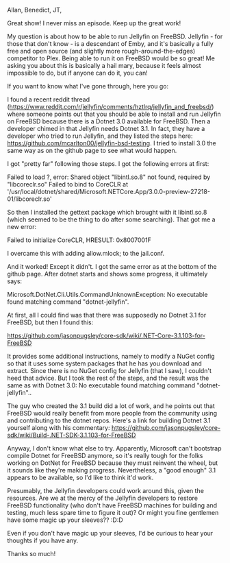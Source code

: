Allan, Benedict, JT,

Great show!  I never miss an episode.  Keep up the great work!

My question is about how to be able to run Jellyfin on FreeBSD.  Jellyfin - for those that don't know - is a descendant of Emby, and it's basically a fully free and open source (and slightly more rough-around-the-edges) competitor to Plex.  Being able to run it on FreeBSD would be so great!  Me asking you about this is basically a hail mary, because it feels almost impossible to do, but if anyone can do it, you can!

If you want to know what I've gone through, here you go:

I found a recent reddit thread (https://www.reddit.com/r/jellyfin/comments/hztlrq/jellyfin_and_freebsd/) where someone points out that you should be able to install and run Jellyfin on FreeBSD because there is a Dotnet 3.0 available for FreeBSD.  Then a developer chimed in that Jellyfin needs Dotnet 3.1. In fact, they have a developer who tried to run Jellyfin, and they listed the steps here: https://github.com/mcarlton00/jellyfin-bsd-testing.  I tried to install 3.0 the same way as on the github page to see what would happen.  

I got "pretty far" following those steps.  I got the following errors at first:

Failed to load ?, error: Shared object "libintl.so.8" not found, required by "libcoreclr.so"
Failed to bind to CoreCLR at '/usr/local/dotnet/shared/Microsoft.NETCore.App/3.0.0-preview-27218-01/libcoreclr.so'

So then I installed the gettext package which brought with it libintl.so.8 (which seemed to be the thing to do after some searching).  That got me a new error:

Failed to initialize CoreCLR, HRESULT: 0x8007001F

I overcame this with adding allow.mlock; to the jail.conf.

And it worked!  Except it didn't.  I got the same error as at the bottom of the github page.  After dotnet starts and shows some progress, it ultimately says:

Microsoft.DotNet.Cli.Utils.CommandUnknownException: No executable found matching command "dotnet-jellyfin".

At first, all I could find was that there was supposedly no Dotnet 3.1 for FreeBSD, but then I found this:

https://github.com/jasonpugsley/core-sdk/wiki/.NET-Core-3.1.103-for-FreeBSD

It provides some additional instructions, namely to modify a NuGet config so that it uses some system packages that he has you download and extract.  Since there is no NuGet config for Jellyfin (that I saw), I couldn't heed that advice.  But I took the rest of the steps, and the result was the same as with Dotnet 3.0: No executable found matching command "dotnet-jellyfin"..

The guy who created the 3.1 build did a lot of work, and he points out that FreeBSD would really benefit from more people from the community using and contributing to the dotnet repos.  Here's a link for building Dotnet 3.1 yourself along with his commentary: https://github.com/jasonpugsley/core-sdk/wiki/Build-.NET-SDK-3.1.103-for-FreeBSD

Anyway, I don't know what else to try.  Apparently, Microsoft can't bootstrap compile Dotnet for FreeBSD anymore, so it's really tough for the folks working on DotNet for FreeBSD because they must reinvent the wheel, but it sounds like they're making progress.  Nevertheless, a "good enough" 3.1 appears to be available, so I'd like to think it'd work.

Presumably, the Jellyfin developers could work around this, given the resources.  Are we at the mercy of the Jellyfin developers to restore FreeBSD functionality (who don't have FreeBSD machines for building and testing, much less spare time to figure it out)?  Or might you fine gentlemen have some magic up your sleeves?? :D:D

Even if you don't have magic up your sleeves, I'd be curious to hear your thoughts if you have any.

Thanks so much!